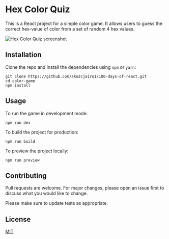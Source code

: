 # Hex Color Quiz

This is a React project for a simple color game. It allows users to guess the correct hex-value of color from a set of random 4 hex values.

![Hex Color Quiz screenshot](https://github.com/ako2cjairo1/100-days-of-react/color-game/blob/master/screenshot/Hex%20Game%20Quiz.png)

## Installation

Clone the repo and install the dependencies using `npm` or `yarn`:

```
git clone https://github.com/ako2cjairo1/100-days-of-react.git
cd color-game
npm install
```

## Usage

To run the game in development mode:

```
npm run dev
```

To build the project for production:

```
npm run build
```

To preview the project locally:

```
npm run preview
```

## Contributing

Pull requests are welcome. For major changes, please open an issue first to discuss what you would like to change.

Please make sure to update tests as appropriate.

## License

[MIT](https://choosealicense.com/licenses/mit/)
